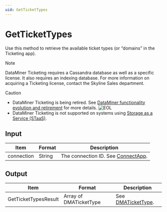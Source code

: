 ```yaml
---
uid: GetTicketTypes
---
```


# GetTicketTypes

Use this method to retrieve the available ticket types (or “domains” in the Ticketing app).

> [!NOTE]
> DataMiner Ticketing requires a Cassandra database as well as a specific license. <!-- From DataMiner 10.0.13 onwards, -->It also requires an indexing database. For more information on acquiring a Ticketing license, contact the Skyline Sales department.

> [!CAUTION]
>
> - DataMiner Ticketing is being retired. See [DataMiner functionality evolution and retirement](xref:Software_support_life_cycles) for more details. ![EOL](~/dataminer/images/EOL_Duo.png)
> - DataMiner Ticketing is not supported on systems using [Storage as a Service (STaaS)](xref:STaaS).

## Input

| Item       | Format | Description                                           |
|------------|--------|-------------------------------------------------------|
| connection | String | The connection ID. See [ConnectApp](xref:ConnectApp). |

## Output

| Item                 | Format                 | Description                              |
|----------------------|------------------------|------------------------------------------|
| GetTicketTypesResult | Array of DMATicketType | See [DMATicketType](xref:DMATicketType). |
